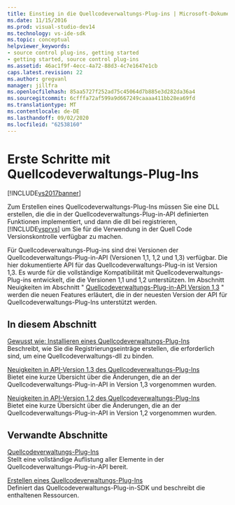 ```yaml
---
title: Einstieg in die Quellcodeverwaltungs-Plug-ins | Microsoft-Dokumentation
ms.date: 11/15/2016
ms.prod: visual-studio-dev14
ms.technology: vs-ide-sdk
ms.topic: conceptual
helpviewer_keywords:
- source control plug-ins, getting started
- getting started, source control plug-ins
ms.assetid: 46ac1f9f-4ecc-4a72-88d3-4c7e1647e1cb
caps.latest.revision: 22
ms.author: gregvanl
manager: jillfra
ms.openlocfilehash: 85aa5727f252ad75c45064d7b885e3d282da36a4
ms.sourcegitcommit: 6cfffa72af599a9d667249caaaa411bb28ea69fd
ms.translationtype: MT
ms.contentlocale: de-DE
ms.lasthandoff: 09/02/2020
ms.locfileid: "62538160"
---
```

# <a name="getting-started-with-source-control-plug-ins"></a>Erste Schritte mit Quellcodeverwaltungs-Plug-Ins
[!INCLUDE[vs2017banner](../../includes/vs2017banner.md)]

Zum Erstellen eines Quellcodeverwaltungs-Plug-Ins müssen Sie eine DLL erstellen, die die in der Quellcodeverwaltungs-Plug-in-API definierten Funktionen implementiert, und dann die dll bei registrieren, [!INCLUDE[vsprvs](../../includes/vsprvs-md.md)] um Sie für die Verwendung in der Quell Code Versionskontrolle verfügbar zu machen.  
  
 Für Quellcodeverwaltungs-Plug-ins sind drei Versionen der Quellcodeverwaltungs-Plug-in-API (Versionen 1,1, 1,2 und 1,3) verfügbar. Die hier dokumentierte API für das Quellcodeverwaltungs-Plug-in ist Version 1,3. Es wurde für die vollständige Kompatibilität mit Quellcodeverwaltungs-Plug-ins entwickelt, die die Versionen 1,1 und 1,2 unterstützen. Im Abschnitt Neuigkeiten im Abschnitt " [Quellcodeverwaltungs-Plug-in-API Version 1,3](../../extensibility/internals/what-s-new-in-the-source-control-plug-in-api-version-1-3.md) " werden die neuen Features erläutert, die in der neuesten Version der API für Quellcodeverwaltungs-Plug-Ins unterstützt werden.  
  
## <a name="in-this-section"></a>In diesem Abschnitt  
 [Gewusst wie: Installieren eines Quellcodeverwaltungs-Plug-Ins](../../extensibility/internals/how-to-install-a-source-control-plug-in.md)  
 Beschreibt, wie Sie die Registrierungseinträge erstellen, die erforderlich sind, um eine Quellcodeverwaltungs-dll zu binden.  
  
 [Neuigkeiten in API-Version 1.3 des Quellcodeverwaltungs-Plug-Ins](../../extensibility/internals/what-s-new-in-the-source-control-plug-in-api-version-1-3.md)  
 Bietet eine kurze Übersicht über die Änderungen, die an der Quellcodeverwaltungs-Plug-in-API in Version 1,3 vorgenommen wurden.  
  
 [Neuigkeiten in API-Version 1.2 des Quellcodeverwaltungs-Plug-Ins](../../extensibility/internals/what-s-new-in-the-source-control-plug-in-api-version-1-2.md)  
 Bietet eine kurze Übersicht über die Änderungen, die an der Quellcodeverwaltungs-Plug-in-API in Version 1,2 vorgenommen wurden.  
  
## <a name="related-sections"></a>Verwandte Abschnitte  
 [Quellcodeverwaltungs-Plug-Ins](../../extensibility/source-control-plug-ins.md)  
 Stellt eine vollständige Auflistung aller Elemente in der Quellcodeverwaltungs-Plug-in-API bereit.  
  
 [Erstellen eines Quellcodeverwaltungs-Plug-Ins](../../extensibility/internals/creating-a-source-control-plug-in.md)  
 Definiert das Quellcodeverwaltungs-Plug-in-SDK und beschreibt die enthaltenen Ressourcen.
